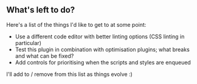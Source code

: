 ## What's left to do?
Here's a list of the things I'd like to get to at some point:

- Use a different code editor with better linting options (CSS linting in particular)
- Test this plugin in combination with optimisation plugins; what breaks and what can be fixed?
- Add controls for prioritising when the scripts and styles are enqueued

I'll add to / remove from this list as things evolve :)
